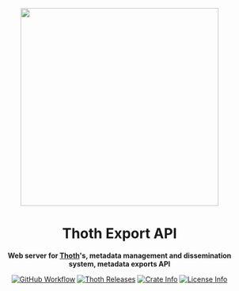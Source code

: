 <div align="center">
  <img src="https://cdn.openbookpublishers.com/thoth_logo_1141bc9a6b.png" height="400" />

  <h1>Thoth Export API</h1>

  <p>
    <strong>Web server for <a href="https://github.com/thoth-pub/thoth/">Thoth</a>'s, metadata management and dissemination system, metadata exports API</strong>
  </p>

  <p>
    <a href="https://github.com/thoth-pub/thoth/actions"><img alt="GitHub Workflow" src="https://img.shields.io/github/workflow/status/thoth-pub/thoth/build-and-test/master"></a>
    <a href="https://github.com/thoth-pub/thoth/releases"><img alt="Thoth Releases" src="https://img.shields.io/github/release/thoth-pub/thoth.svg?colorB=58839b&maxAge=86400"/></a>
    <a href="https://crates.io/crates/thoth-api-server"><img alt="Crate Info" src="https://img.shields.io/crates/v/thoth-api-server.svg?maxAge=86400"/></a>
    <a href="https://github.com/thoth-pub/thoth/blob/master/LICENSE"><img alt="License Info" src="https://img.shields.io/github/license/thoth-pub/thoth.svg?colorB=blue"/></a>
  </p>
</div>

